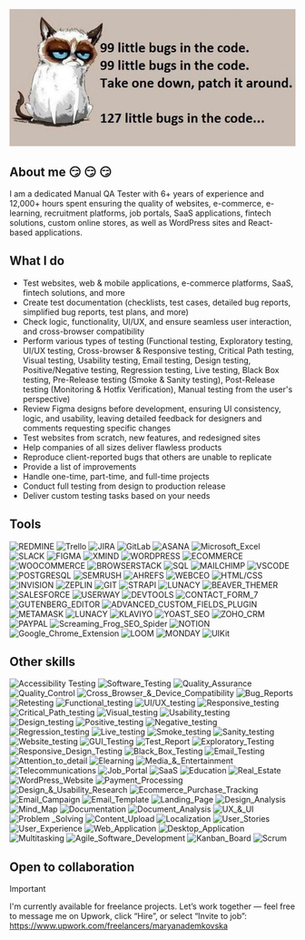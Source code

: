 [![Header](https://raw.githubusercontent.com/mdemkovska/mdemkovska/main/assets/117248395_3423085661081361_1288797937875851550_n.jpg)](https://www.youtube.com/watch?v=1yELlB39TvY)  

## About me  :smirk: :smirk: :smirk: 
I am a dedicated Manual QA Tester with 6+ years of experience and 12,000+ hours spent ensuring the quality of websites, e-commerce, e-learning, recruitment platforms, job portals, SaaS applications, fintech solutions, custom online stores, as well as WordPress sites and React-based applications.  

## What I do
- Test websites, web & mobile applications, e-commerce platforms, SaaS, fintech solutions, and more 
- Create test documentation (checklists, test cases, detailed bug reports, simplified bug reports, test plans, and more)  
- Check logic, functionality, UI/UX, and ensure seamless user interaction, and cross-browser compatibility  
- Perform various types of testing (Functional testing, Exploratory testing, UI/UX testing, Cross-browser & Responsive testing, Critical Path testing, Visual testing, Usability testing, Email testing, Design testing, Positive/Negative testing, Regression testing, Live testing, Black Box testing, Pre-Release testing (Smoke & Sanity testing), Post-Release testing (Monitoring & Hotfix Verification), Manual testing from the user's perspective)  
- Review Figma designs before development, ensuring UI consistency, logic, and usability, leaving detailed feedback for designers and comments requesting specific changes  
- Test websites from scratch, new features, and redesigned sites  
- Help companies of all sizes deliver flawless products  
- Reproduce client-reported bugs that others are unable to replicate  
- Provide a list of improvements  
- Handle one-time, part-time, and full-time projects  
- Conduct full testing from design to production release  
- Deliver custom testing tasks based on your needs

## Tools 
![REDMINE](https://img.shields.io/badge/-REDMINE-84c0d8?style=for-the-badge&logo=redmine&logoColor=757575)
![Trello](https://img.shields.io/badge/-TRELLO-757575?style=for-the-badge&logo=trello&logoColor=84c0d8)
![JIRA](https://img.shields.io/badge/-JIRA-84c0d8?style=for-the-badge&logo=jira&logoColor=757575)
![GitLab](https://img.shields.io/badge/-GITLAB-757575?style=for-the-badge&logo=GitLab&logoColor=84c0d8)
![ASANA](https://img.shields.io/badge/-ASANA-84c0d8?style=for-the-badge&logo=asana&logoColor=757575)
![Microsoft_Excel](https://img.shields.io/badge/-MICROSOFT_EXCEL-757575?style=for-the-badge&logo=microsoft_excel&logoColor=757575)
![SLACK](https://img.shields.io/badge/-SLACK-84c0d8?style=for-the-badge&logo=slack&logoColor=757575)
![FIGMA](https://img.shields.io/badge/-FIGMA-757575?style=for-the-badge&logo=figma&logoColor=84c0d8)
![XMIND](https://img.shields.io/badge/-XMIND-84c0d8?style=for-the-badge&logo=xmind&logoColor=757575)
![WORDPRESS](https://img.shields.io/badge/-WORDPRESS-757575?style=for-the-badge&logo=wordpress&logoColor=84c0d8)
![ECOMMERCE](https://img.shields.io/badge/-ECOMMERCE-84c0d8?style=for-the-badge&logo=ecommerce&logoColor=84c0d8)
![WOOCOMMERCE](https://img.shields.io/badge/-WOOCOMMERCE-757575?style=for-the-badge&logo=woocommerce&logoColor=84c0d8)
![BROWSERSTACK](https://img.shields.io/badge/-BROWSERSTACK-84c0d8?style=for-the-badge&logo=browserstack&logoColor=84c0d8)
![SQL](https://img.shields.io/badge/-SQL-757575?style=for-the-badge&logo=mysql&logoColor=84c0d8)
![MAILCHIMP](https://img.shields.io/badge/-MAILCHIMP-84c0d8?style=for-the-badge&logo=mailchimp&logoColor=757575)
![VSCODE](https://img.shields.io/badge/-VISUAL_STUDIO-757575?style=for-the-badge&logo=visualstudio&logoColor=84c0d8)
![POSTGRESQL](https://img.shields.io/badge/-POSTGRESQL-84c0d8?style=for-the-badge&logo=postgresql&logoColor=757575)
![SEMRUSH](https://img.shields.io/badge/-SEMRUSH-757575?style=for-the-badge&logo=semrush&logoColor=84c0d8)
![AHREFS](https://img.shields.io/badge/-AHREFS-84c0d8?style=for-the-badge&logo=ahrefs&logoColor=757575)
![WEBCEO](https://img.shields.io/badge/-WebCEO-757575?style=for-the-badge&logo=webceo&logoColor=84c0d8)
![HTML/CSS](https://img.shields.io/badge/-HTML/CSS-84c0d8?style=for-the-badge&logo=html/css&logoColor=757575)
![INVISION](https://img.shields.io/badge/-INVISION-757575?style=for-the-badge&logo=invision&logoColor=84c0d8)
![ZEPLIN](https://img.shields.io/badge/-ZEPLIN-84c0d8?style=for-the-badge&logo=zeplin&logoColor=757575)
![GIT](https://img.shields.io/badge/-GIT-757575?style=for-the-badge&logo=git&logoColor=84c0d8)
![STRAPI](https://img.shields.io/badge/-STRAPI-84c0d8?style=for-the-badge&logo=strapi&logoColor=757575)
![LUNACY](https://img.shields.io/badge/-LUNACY-757575?style=for-the-badge&logo=lunacy&logoColor=84c0d8)
![BEAVER_THEMER](https://img.shields.io/badge/-BEAVER_THEMER_LAYOUT-84c0d8?style=for-the-badge&logo=beaver_themer&logoColor=757575)
![SALESFORCE](https://img.shields.io/badge/-SALESFORCE-757575?style=for-the-badge&logo=salesforce&logoColor=84c0d8)
![USERWAY](https://img.shields.io/badge/-USERWAY-84c0d8?style=for-the-badge&logo=userway&logoColor=757575)
![DEVTOOLS](https://img.shields.io/badge/-DEVTOOLS-757575?style=for-the-badge&logo=devtools&logoColor=84c0d8)
![CONTACT_FORM_7](https://img.shields.io/badge/-CONTACT_FORM_7-84c0d8?style=for-the-badge&logo=contact_form_7&logoColor=84c0d8)
![GUTENBERG_EDITOR](https://img.shields.io/badge/-GUTENBERG_EDITOR-757575?style=for-the-badge&logo=gutenberg_editor&logoColor=757575)
![ADVANCED_CUSTOM_FIELDS_PLUGIN](https://img.shields.io/badge/-ADVANCED_CUSTOM_FIELDS_PLUGIN-84c0d8?style=for-the-badge&logo=advanced_custom_fields_plugin&logoColor=757575)
![METAMASK](https://img.shields.io/badge/-METAMASK-757575?style=for-the-badge&logo=metamask&logoColor=757575)
![LUNACY](https://img.shields.io/badge/-LUNACY-84c0d8?style=for-the-badge&logo=lunacy&logoColor=757575)
![KLAVIYO](https://img.shields.io/badge/-KLAVIYO-757575?style=for-the-badge&logo=klaviyo&logoColor=757575)
![YOAST_SEO](https://img.shields.io/badge/-YOAST_SEO-84c0d8?style=for-the-badge&logo=yoast-seo&logoColor=757575)
![ZOHO_CRM](https://img.shields.io/badge/-ZOHO_CRM-757575?style=for-the-badge&logo=zoho_crm&logoColor=757575)
![PAYPAL](https://img.shields.io/badge/-PAYPAL-84c0d8?style=for-the-badge&logo=paypal&logoColor=757575)
![Screaming_Frog_SEO_Spider](https://img.shields.io/badge/-Screaming_Frog_SEO_Spider-757575?style=for-the-badge&logo=screaming_frog_seo_spider&logoColor=757575)
![NOTION](https://img.shields.io/badge/-NOTION-84c0d8?style=for-the-badge&logo=notion&logoColor=757575)
![Google_Chrome_Extension](https://img.shields.io/badge/-Google_Chrome_Extension-757575?style=for-the-badge&logo=google_chrome_extension&logoColor=757575)
![LOOM](https://img.shields.io/badge/-LOOM-84c0d8?style=for-the-badge&logo=loom&logoColor=757575)
![MONDAY](https://img.shields.io/badge/-MONDAY-757575?style=for-the-badge&logo=monday&logoColor=757575)
![UIKit](https://img.shields.io/badge/-UIKit-84c0d8?style=for-the-badge&logo=UIKit&logoColor=757575)

## Other skills
![Accessibility Testing](https://img.shields.io/badge/-Accessibility_Testing-84c0d8?style=for-the-badge&logo=Accessibility_Testings&logoColor=757575)
![Software_Testing](https://img.shields.io/badge/-Software_Testing-84c0d8?style=for-the-badge&logo=Software_Testing&logoColor=757575)
![Quality_Assurance](https://img.shields.io/badge/-Quality_Assurance-84c0d8?style=for-the-badge&logo=Quality_Assurance&logoColor=757575)
![Quality_Control](https://img.shields.io/badge/-Quality_Control-84c0d8?style=for-the-badge&logo=Quality_Control&logoColor=757575)
![Cross_Browser_&_Device_Compatibility](https://img.shields.io/badge/-Cross_Browser_&_Device_Compatibility-84c0d8?style=for-the-badge&logo=Cross_Browser_&_Device_Compatibility&logoColor=757575)
![Bug_Reports](https://img.shields.io/badge/-Bug_Reports-84c0d8?style=for-the-badge&logo=Bug_Reportsg&logoColor=757575)
![Retesting](https://img.shields.io/badge/-Retesting-84c0d8?style=for-the-badge&logo=Retesting&logoColor=757575)
![Functional_testing](https://img.shields.io/badge/-Functional_testing-84c0d8?style=for-the-badge&logo=Functional_testing&logoColor=757575)
![UI/UX_testing](https://img.shields.io/badge/-UI/UX_testing-84c0d8?style=for-the-badge&logo=UI/UX_testing&logoColor=757575)
![Responsive_testing](https://img.shields.io/badge/-Responsive_testing-84c0d8?style=for-the-badge&logo=Responsive_testing&logoColor=757575)
![Critical_Path_testing](https://img.shields.io/badge/-Critical_Path_testing-84c0d8?style=for-the-badge&logo=Critical_Path_testing&logoColor=757575)
![Visual_testing](https://img.shields.io/badge/-Visual_testing-84c0d8?style=for-the-badge&logo=Visual_testing&logoColor=757575)
![Usability_testing](https://img.shields.io/badge/-Usability_testing-84c0d8?style=for-the-badge&logo=Usability_testing&logoColor=757575)
![Design_testing](https://img.shields.io/badge/-Design_testing-84c0d8?style=for-the-badge&logo=Design_testing&logoColor=757575)
![Positive_testing](https://img.shields.io/badge/-Positive_testing-84c0d8?style=for-the-badge&logo=Positive_testing&logoColor=757575)
![Negative_testing](https://img.shields.io/badge/-Negative_testing-84c0d8?style=for-the-badge&logo=Negative_testing&logoColor=757575)
![Regression_testing](https://img.shields.io/badge/-Regression_testing-84c0d8?style=for-the-badge&logo=Regression_testing&logoColor=757575)
![Live_testing](https://img.shields.io/badge/-Live_testing-84c0d8?style=for-the-badge&logo=Live_testing&logoColor=757575)
![Smoke_testing](https://img.shields.io/badge/-Smoke_testing-84c0d8?style=for-the-badge&logo=Smoke_testing&logoColor=757575)
![Sanity_testing](https://img.shields.io/badge/-Sanity_testing-84c0d8?style=for-the-badge&logo=Sanity_testing&logoColor=757575)
![Website_testing](https://img.shields.io/badge/-Website_testing-84c0d8?style=for-the-badge&logo=Website_testing&logoColor=757575)
![GUI_Testing](https://img.shields.io/badge/-GUI_Testing-84c0d8?style=for-the-badge&logo=GUI_Testing&logoColor=757575)
![Test_Report](https://img.shields.io/badge/-Test_Report-84c0d8?style=for-the-badge&logo=Test_Report&logoColor=757575)
![Exploratory_Testing](https://img.shields.io/badge/-Exploratory_Testing-84c0d8?style=for-the-badge&logo=Exploratory_Testing&logoColor=757575)
![Responsive_Design_Testing](https://img.shields.io/badge/-Responsive_Design_Testing-84c0d8?style=for-the-badge&logo=Responsive_Design_Testing&logoColor=757575)
![Black_Box_Testing](https://img.shields.io/badge/-Black_Box_Testing-84c0d8?style=for-the-badge&logo=Black_Box_Testing&logoColor=757575)
![Email_Testing](https://img.shields.io/badge/-Email_Testing-84c0d8?style=for-the-badge&logo=Email_Testing&logoColor=757575)
![Attention_to_detail](https://img.shields.io/badge/-attention_to_detail-84c0d8?style=for-the-badge&logo=attention_to_details&logoColor=757575)
![Elearning](https://img.shields.io/badge/-Elearning-84c0d8?style=for-the-badge&logo=Elearning&logoColor=757575)
![Media_&_Entertainment](https://img.shields.io/badge/-Media_&_Entertainment-84c0d8?style=for-the-badge&logo=Media_&_Entertainment&logoColor=757575)
![Telecommunications](https://img.shields.io/badge/-Telecommunications-84c0d8?style=for-the-badge&logo=Telecommunications&logoColor=757575)
![Job_Portal](https://img.shields.io/badge/-Job_Portal-84c0d8?style=for-the-badge&logo=Job_Portal&logoColor=757575)
![SaaS](https://img.shields.io/badge/-SaaS-84c0d8?style=for-the-badge&logo=SaaS&logoColor=757575)
![Education](https://img.shields.io/badge/-Education-84c0d8?style=for-the-badge&logo=Education&logoColor=757575)
![Real_Estate](https://img.shields.io/badge/-Real_Estate-84c0d8?style=for-the-badge&logo=Real_Estate&logoColor=757575)
![WordPress_Website](https://img.shields.io/badge/-WordPress_Website-84c0d8?style=for-the-badge&logo=&WordPress_Website&logoColor=757575)
![Payment_Processing](https://img.shields.io/badge/-Payment_Processing-84c0d8?style=for-the-badge&logo=Payment_Processing&logoColor=757575)
![Design_&_Usability_Research](https://img.shields.io/badge/-Design_&_Usability_Research-84c0d8?style=for-the-badge&logo=Design_&_Usability_Research&logoColor=757575)
![Ecommerce_Purchase_Tracking](https://img.shields.io/badge/-Ecommerce_Purchase_Tracking-84c0d8?style=for-the-badge&logo=Ecommerce_Purchase_Tracking&logoColor=757575)
![Email_Campaign](https://img.shields.io/badge/-Email_Campaign-84c0d8?style=for-the-badge&logo=Email_Campaign&logoColor=757575)
![Email_Template](https://img.shields.io/badge/-Email_Template-84c0d8?style=for-the-badge&logo=Email_Template&logoColor=757575)
![Landing_Page](https://img.shields.io/badge/-Landing_Page-84c0d8?style=for-the-badge&logo=Landing_Page&logoColor=757575)
![Design_Analysis](https://img.shields.io/badge/-Design_Analysis-84c0d8?style=for-the-badge&logo=Design_Analysis&logoColor=757575)
![Mind_Map](https://img.shields.io/badge/-Mind_Map-84c0d8?style=for-the-badge&logo=Mind_Map&logoColor=757575)
![Documentation](https://img.shields.io/badge/-Documentation-84c0d8?style=for-the-badge&logo=Documentation&logoColor=757575)
![Document_Analysis](https://img.shields.io/badge/-Document_Analysis-84c0d8?style=for-the-badge&logo=Document_Analysis&logoColor=757575)
![UX_&_UI](https://img.shields.io/badge/-UX_&_UI-84c0d8?style=for-the-badge&logo=UX_&_UI&logoColor=757575)
![Problem _Solving](https://img.shields.io/badge/-Problem_Solving-84c0d8?style=for-the-badge&logo=Problem_Solving&logoColor=757575)
![Content_Upload](https://img.shields.io/badge/-Content_Upload-84c0d8?style=for-the-badge&logo=Content_Upload&logoColor=757575)
![Localization](https://img.shields.io/badge/-Localization-84c0d8?style=for-the-badge&logo=Localization&logoColor=757575)
![User_Stories](https://img.shields.io/badge/-User_Stories-84c0d8?style=for-the-badge&logo=User_Stories&logoColor=757575)
![User_Experience](https://img.shields.io/badge/-User_Experience-84c0d8?style=for-the-badge&logo=User_Experience&logoColor=757575)
![Web_Application](https://img.shields.io/badge/-Web_Application-84c0d8?style=for-the-badge&logo=Web_Application&logoColor=757575)
![Desktop_Application](https://img.shields.io/badge/-Desktop_Application-84c0d8?style=for-the-badge&logo=Desktop_Application&logoColor=757575)
![Multitasking](https://img.shields.io/badge/-Multitasking-84c0d8?style=for-the-badge&logo=Multitasking&logoColor=757575)
![Agile_Software_Development](https://img.shields.io/badge/-Agile_Software_Development-84c0d8?style=for-the-badge&logo=Agile_Software_Development&logoColor=757575)
![Kanban_Board](https://img.shields.io/badge/-Kanban_Board-84c0d8?style=for-the-badge&logo=Kanban_Board&logoColor=757575)
![Scrum](https://img.shields.io/badge/-Scrum-84c0d8?style=for-the-badge&logo=Scrum&logoColor=757575)

## Open to collaboration
> [!IMPORTANT]
> I'm currently available for freelance projects. Let’s work together — feel free to message me on Upwork, click “Hire”, or select “Invite to job”: https://www.upwork.com/freelancers/maryanademkovska
